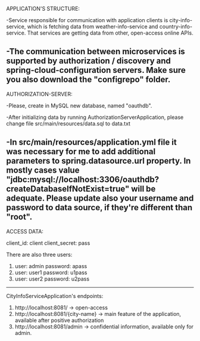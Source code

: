 APPLICATION'S STRUCTURE:

-Service responsible for communication with application clients is city-info-service, which is fetching data from 
weather-info-service and country-info-service. That services are getting data from other, open-access online APIs.

-The communication between microservices is supported by authorization / discovery and spring-cloud-configuration servers.
Make sure you also download the "configrepo" folder.
---------------------
AUTHORIZATION-SERVER:

-Please, create in MySQL new database, named "oauthdb".

-After initializing data by running AuthorizationServerApplication, please change file src/main/resources/data.sql to data.txt

-In src/main/resources/application.yml file it was necessary for me to add additional parameters to spring.datasource.url
property. In mostly cases value "jdbc:mysql://localhost:3306/oauthdb?createDatabaseIfNotExist=true" will be adequate.
Please update also your username and password to data source, if they're different than "root".
---------------------
ACCESS DATA:

client_id: client client_secret: pass

There are also three users:
1) user: admin password: apass
2) user: user1 password: u1pass
3) user: user2 password: u2pass
---------------------

CityInfoServiceApplication's endpoints:
1) http://localhost:8081/ -> open-access
2) http://localhost:8081/{city-name} -> main feature of the application, available after positive authorization
3) http://localhost:8081/admin -> confidential information, available only for admin.